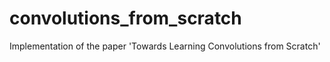 # convolutions_from_scratch
Implementation of the paper 'Towards Learning Convolutions from Scratch'
